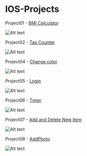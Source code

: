 # IOS-Projects

Project01 - [BMI Calculator](https://github.com/gary87004/IOS-Projects/tree/master/Project01%20BMI%20Calculator)

![Alt text](https://github.com/gary87004/IOS-Projects/blob/master/Project01%20BMI%20Calculator/BMICalculator.gif)

Project02 - [Tap Counter](https://github.com/gary87004/IOS-Projects/tree/master/Project02%20Tap%20Counter)

![Alt text](https://github.com/gary87004/IOS-Projects/blob/master/Project02%20Tap%20Counter/TapCount.gif)

Project04 - [Change color](https://github.com/gary87004/IOS-Projects/tree/master/Project04%20Change%20color)

![Alt text](https://github.com/gary87004/IOS-Projects/blob/master/Project04%20Change%20color/Change_color.gif)

Project05 - [Login](https://github.com/gary87004/IOS-Projects/tree/master/Project05%20Login)

![Alt text](https://github.com/gary87004/IOS-Projects/blob/master/Project05%20Login/login.gif)

Project06 - [Timer](https://github.com/gary87004/IOS-Projects/tree/master/Project06%20Timer)

![Alt text](https://github.com/gary87004/IOS-Projects/blob/master/Project06%20Timer/timer.gif)

Project07 - [Add and Delete New Item](https://github.com/gary87004/IOS-Projects/tree/master/Project07%20Table_add_delete)

![Alt text](https://github.com/gary87004/IOS-Projects/blob/master/Project07%20Table_add_delete/add_delete.gif)

Project08 - [AddPhoto](https://github.com/gary87004/IOS-Projects/tree/master/Project08%20AddPhoto)

![Alt text](https://github.com/gary87004/IOS-Projects/blob/master/Project08%20AddPhoto/AddPhoto.gif)
